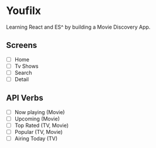 # Youfilx

Learning React and ES^ by building a Movie Discovery App.

## Screens

- [ ] Home
- [ ] Tv Shows
- [ ] Search
- [ ] Detail

## API Verbs

- [ ] Now playing (Movie)
- [ ] Upcoming (Movie)
- [ ] Top Rated (TV, Movie)
- [ ] Popular (TV, Movie)
- [ ] Airing Today (TV)